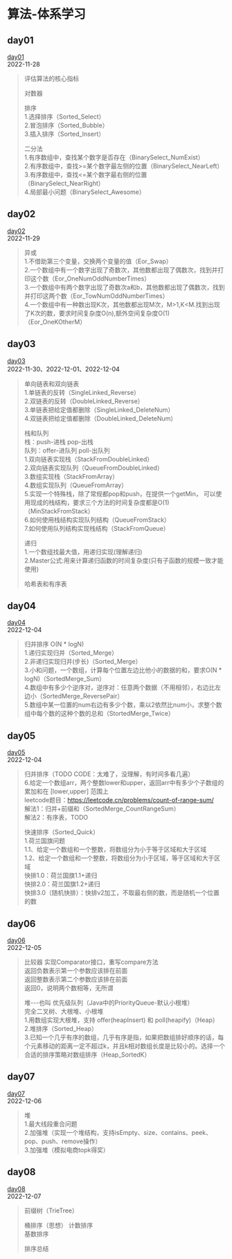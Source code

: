 # 算法-体系学习

## day01
[day01](夯实基础/数据结构与算法/system/day01/)   
2022-11-28
> 评估算法的核心指标
>
> 对数器
>
> 排序    
> 1.选择排序（Sorted_Select）   
> 2.冒泡排序（Sorted_Bubble）   
> 3.插入排序（Sorted_Insert）
>
> 二分法   
> 1.有序数组中，查找某个数字是否存在（BinarySelect_NumExist）   
> 2.有序数组中，查找>=某个数字最左侧的位置（BinarySelect_NearLeft）   
> 3.有序数组中，查找<=某个数字最右侧的位置（BinarySelect_NearRight）   
> 4.局部最小问题（BinarySelect_Awesome）

## day02
[day02](夯实基础/数据结构与算法/system/day02/)    
2022-11-29
> 异或   
> 1.不借助第三个变量，交换两个变量的值（Eor_Swap）     
> 2.一个数组中有一个数字出现了奇数次，其他数都出现了偶数次，找到并打印这个数（Eor_OneNumOddNumberTimes）    
> 3.一个数组中有两个数字出现了奇数次a和b，其他数都出现了偶数次，找到并打印这两个数（Eor_TowNumOddNumberTimes）   
> 4.一个数组中有一种数出现K次，其他数都出现M次，M>1,K<M.找到出现了K次的数，要求时间复杂度O(n),额外空间复杂度O(1)（Eor_OneKOtherM）   

## day03
[day03](夯实基础/数据结构与算法/system/day03/)    
2022-11-30、2022-12-01、2022-12-04
> 单向链表和双向链表    
> 1.单链表的反转（SingleLinked_Reverse）    
> 2.双链表的反转（DoubleLinked_Reverse）    
> 3.单链表把给定值都删除（SingleLinked_DeleteNum）     
> 4.双链表把给定值都删除（DoubleLinked_DeleteNum）
>
> 栈和队列    
> 栈：push-进栈 pop-出栈     
> 队列：offer-进队列 poll-出队列   
> 1.双向链表实现栈（StackFromDoubleLinked）    
> 2.双向链表实现队列（QueueFromDoubleLinked）   
> 3.数组实现栈（StackFromArray）    
> 4.数组实现队列（QueueFromArray）   
> 5.实现一个特殊栈，除了常规都pop和push，在提供一个getMin，
> 可以使用现成的栈结构，要求三个方法的时间复杂度都是O(1)（MinStackFromStack）     
> 6.如何使用栈结构实现队列结构（QueueFromStack）    
> 7.如何使用队列结构实现栈结构（StackFromQueue）    
> 
> 递归    
> 1.一个数组找最大值，用递归实现(理解递归)    
> 2.Master公式:用来计算递归函数的时间复杂度(只有子函数的规模一致才能使用)    
>
> 哈希表和有序表

## day04
[day04](夯实基础/数据结构与算法/system/day04/)   
2022-12-04
> 归并排序 O(N * logN)   
> 1.递归实现归并（Sorted_Merge）    
> 2.非递归实现归并(步长)（Sorted_Merge）   
> 3.小和问题，一个数组，计算每个位置左边比他小的数据的和，要求O(N * logN)（SortedMerge_Sum）   
> 4.数组中有多少个逆序对，逆序对：任意两个数据（不用相邻），右边比左边小（SortedMerge_ReversePair）      
> 5.数组中某一位置的num右边有多少个数，乘以2依然比num小，求整个数组中每个数的这种个数的总和（StortedMerge_Twice）

## day05
[day05](夯实基础/数据结构与算法/system/day05/)   
2022-12-04
> 归并排序（TODO CODE：太难了，没理解，有时间多看几遍）   
> 6.给定一个数组arr，两个整数lower和upper，返回arr中有多少个子数组的累加和在 [lower,upper] 范围上   
> leetcode题目：https://leetcode.cn/problems/count-of-range-sum/       
> 解法1：归并+前缀和（SortedMerge_CountRangeSum）      
> 解法2：有序表，TODO   
> 
> 快速排序（Sorted_Quick）   
> 1.荷兰国旗问题   
> 1.1、给定一个数组和一个整数，将数组分为小于等于区域和大于区域   
> 1.2、给定一个数组和一个整数，将数组分为小于区域，等于区域和大于区域    
> 快排1.0：荷兰国旗1.1+递归     
> 快排2.0：荷兰国旗1.2+递归     
> 快排3.0（随机快排）：快排v2加工，不取最右侧的数，而是随机一个位置的数    

## day06
[day06](夯实基础/数据结构与算法/system/day06/)    
2022-12-05
> 比较器 实现Comparator接口，重写compare方法      
> 返回负数表示第一个参数应该排在前面   
> 返回整数表示第二个参数应该排在前面   
> 返回0，说明两个数相等，无所谓   
> 
> 堆---也叫 优先级队列（Java中的PriorityQueue-默认小根堆）   
> 完全二叉树、大根堆、小根堆    
> 1.用数组实现大根堆，支持 offer(heapInsert) 和 poll(heapify)（Heap）    
> 2.堆排序（Sorted_Heap）    
> 3.已知一个几乎有序的数组，几乎有序是指，如果把数组排好顺序的话，每个元素移动的距离一定不超过k，并且k相对数组长度是比较小的。选择一个合适的排序策略对数组排序（Heap_SortedK）   

## day07
[day07](夯实基础/数据结构与算法/system/day07/)   
2022-12-06
> 堆   
> 1.最大线段重合问题   
> 2.加强堆（实现一个堆结构，支持isEmpty、size、contains、peek、pop、push、remove操作）   
> 3.加强堆（模拟电商topk得奖）

## day08
[day08](夯实基础/数据结构与算法/system/day08/)  
2022-12-07
> 前缀树（TrieTree）   
> 
> 桶排序（思想）
> 计数排序     
> 基数排序   
> 
> 排序总结

